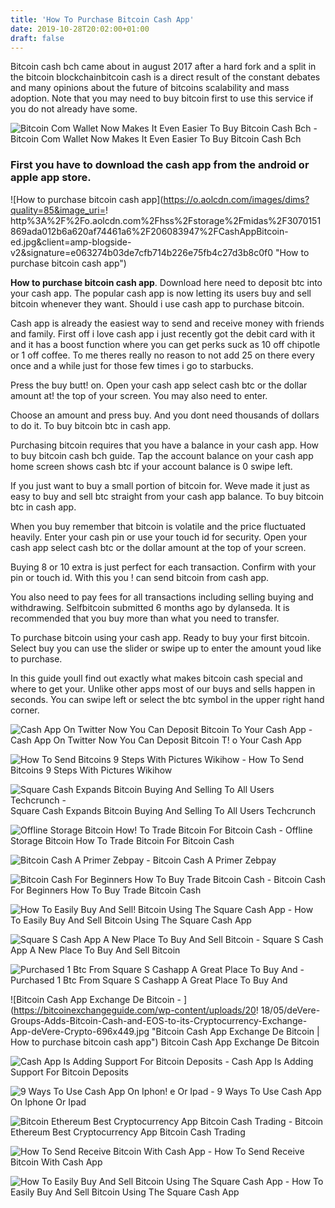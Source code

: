 ```yaml
---
title: 'How To Purchase Bitcoin Cash App'
date: 2019-10-28T20:02:00+01:00
draft: false
---
```


Bitcoin cash bch came about in august 2017 after a hard fork and a split in the bitcoin blockchainbitcoin cash is a direct result of the constant debates and many opinions about the future of bitcoins scalability and mass adoption. Note that you may need to buy bitcoin first to use this service if you do not already have some.

![Bitcoin Com Wallet Now Makes It Even Easier To Buy Bitcoin Cash Bch - ](https://static.cryptoglobe.com/filer_public_thumbnails/filer_public/5b/45/5b455bc2-280b-4540-8383-ce7a895fcd61/bitcoincom_wallet.png__740x380_q85_crop_subsampling-2.png "Bitcoin Com Wallet Now Makes It Even Easier To Buy Bitcoin Cash Bch | How to purchase bitcoin cash app") Bitcoin Com Wallet Now Makes It Even Easier To Buy Bitcoin Cash Bch

### First you have to download the cash app from the android or apple app store.

![How to purchase bitcoin cash app](https://o.aolcdn.com/images/dims?quality=85&image_uri=!   http%3A%2F%2Fo.aolcdn.com%2Fhss%2Fstorage%2Fmidas%2F3070151869ada012b6a620af74461a6%2F206083947%2FCashAppBitcoin-ed.jpg&client=amp-blogside-v2&signature=e063274b03de7cfb714b226e75fb4c27d3b8c0f0 "How to purchase bitcoin cash app")

**How to purchase bitcoin cash app**. Download here need to deposit btc into your cash app. The popular cash app is now letting its users buy and sell bitcoin whenever they want. Should i use cash app to purchase bitcoin.

Cash app is already the easiest way to send and receive money with friends and family. First off i love cash app i just recently got the debit card with it and it has a boost function where you can get perks suck as 10 off chipotle or 1 off coffee. To me theres really no reason to not add 25 on there every once and a while just for those few times i go to starbucks.

Press the buy butt! on. Open your cash app select cash btc or the dollar amount at! the top of your screen. You may also need to enter.

Choose an amount and press buy. And you dont need thousands of dollars to do it. To buy bitcoin btc in cash app.

Purchasing bitcoin requires that you have a balance in your cash app. How to buy bitcoin cash bch guide. Tap the account balance on your cash app home screen shows cash btc if your account balance is 0 swipe left.

If you just want to buy a small portion of bitcoin for. Weve made it just as easy to buy and sell btc straight from your cash app balance. To buy bitcoin btc in cash app.

When you buy remember that bitcoin is volatile and the price fluctuated heavily. Enter your cash pin or use your touch id for security. Open your cash app select cash btc or the dollar amount at the top of your screen.

Buying 8 or 10 extra is just perfect for each transaction. Confirm with your pin or touch id. With this you ! can send bitcoin from cash app.

You also need to pay fees for all transactions including selling buying and withdrawing. Selfbitcoin submitted 6 months ago by dylanseda. It is recommended that you buy more than what you need to transfer.

To purchase bitcoin using your cash app. Ready to buy your first bitcoin. Select buy you can use the slider or swipe up to enter the amount youd like to purchase.

In this guide youll find out exactly what makes bitcoin cash special and where to get your. Unlike other apps most of our buys and sells happen in seconds. You can swipe left or select the btc symbol in the upper right hand corner.

![Cash App On Twitter Now You Can Deposit Bitcoin To Your Cash App - ](https://pbs.twimg.com/media/D-ATHoQWwAMhwDZ.jpg "Cash App On Twitter Now You Can Deposit Bitcoin To Your Cash App | How to purchase !   bitcoin cash app") Cash App On Twitter Now You Can Deposit Bitcoin T! o Your Cash App

![How To Send Bitcoins 9 Steps With Pictures Wikihow - ](https://www.wikihow.com/images/thumb/2/27/Send-Bitcoins-Step-1-Version-4.jpg/aid4411027-v4-728px-Send-Bitcoins-Step-1-Version-4.jpg "How To Send Bitcoins 9 Steps With Pictures Wikihow | How to purchase bitcoin cash app") How To Send Bitcoins 9 Steps With Pictures Wikihow

![Square Cash Expands Bitcoin Buying And Selling To All Users Techcrunch - ](https://techcrunch.com/wp-content/uploads/2017/11/bitcoin_square_cash.jpg?w=730&crop=1 "Square Cash Expands Bitcoin Buying And Selling To All Users Techcrunch | How to purchase bitcoin cash app") Square Cash Expands Bitcoin Buying And Selling To All Users Techcrunch

![Offline Storage Bitcoin How!    To Trade Bitcoin For Bitcoin Cash - ](https://i.ytimg.com/vi/YHwOdiuUzmA/maxresdefault.jpg "Offline Storage Bitcoin How To Trade Bitcoin For Bitcoin Cash | How to purchase bitcoin cash app") Offline Storage Bitcoin How To Trade Bitcoin For Bitcoin Cash

![Bitcoin Cash A Primer Zebpay - ](https://miro.medium.com/max/1200/1*dcLCs0Vif0Rq-YgP6BKBXw.png "Bitcoin Cash A Primer Zebpay | How to purchase bitcoin cash app") Bitcoin Cash A Primer Zebpay

![Bitcoin Cash For Beginners How To Buy Trade Bitcoin Cash - ](https://commodity.com/wp-content/uploads/2017/12/bitcoin-cash-visa-card.png "Bitcoin Cash For Beginners How To Buy Trade Bitcoin Cash | How to purchase bitcoin cash app") Bitcoin Cash For Beginners How To Buy Trade Bitcoin Cash

![How To Easily Buy And Sell!    Bitcoin Using The Square Cash App - ](https://i.ytimg.com/vi/ROXdZv2ryMU/maxresdefault.jpg "How To Easily Buy And Sel!   l Bitcoin Using The Square Cash App | How to purchase bitcoin cash app") How To Easily Buy And Sell Bitcoin Using The Square Cash App

![Square S Cash App A New Place To Buy And Sell Bitcoin - ](https://thumbor.forbes.com/thumbor/960x0/https%3A%2F%2Fblogs-images.forbes.com%2Flaurashin%2Ffiles%2F2017%2F11%2FSquare-Cash-Bitcoin.jpg "Square S Cash App A New Place To Buy And Sell Bitcoin | How to purchase bitcoin cash app") Square S Cash App A New Place To Buy And Sell Bitcoin

![Purchased 1 Btc From Square S Cashapp A Great Place To Buy And - ](https://i.redd.it/k604ul97xou21.jpg "Purchased 1 Btc From Square S Cashapp A Great Place To Buy And | How to purchase bitcoin cash app") Purchased 1 Btc From Square S Cashapp A Great Place To Buy And

![Bitcoin Cash App Exchange De Bitcoin - ](https://bitcoinexchangeguide.com/wp-content/uploads/20!   18/05/deVere-Groups-Adds-Bitcoin-Cash-and-EOS-to-its-Cryptocurrency-Exchange-App-deVere-Crypto-696x449.jpg "Bitcoin Cash App Exchange De Bitcoin | How to purchase bitcoin cash app") Bitcoin Cash App Exchange De Bitcoin

![Cash App Is Adding Support For Bitcoin Deposits - ](https://s.yimg.com/ny/api/res/1.2/F5wsT0r831p5.G2EGLo8dA--~A/YXBwaWQ9aGlnaGxhbmRlcjtzbT0xO3c9NzM2O2g9NDUw/https://media.zenfs.com/en-US/the_block_83/f106c28b305623df12846a94234020ec "Cash App Is Adding Support For Bitcoin Deposits | How to purchase bitcoin cash app") Cash App Is Adding Support For Bitcoin Deposits

![9 Ways To Use Cash App On Iphon!   e Or Ipad - ](https://www.wikihow.com/images/thumb/6/65/Use-Cash-App-on-iPhone-or-iPad-Step-1.jpg/aid10257091-v4-728px-Use-Cash-App-on-iPhone-or-iPad-Step-1.jpg "9 Ways To Use Cash App On Iphone Or Ipad | How to !   purchase bitcoin cash app") 9 Ways To Use Cash App On Iphone Or Ipad

![Bitcoin Ethereum Best Cryptocurrency App Bitcoin Cash Trading - ](https://i.pinimg.com/736x/d1/4e/b7/d14eb7e77b2aa109b6625c3dde080986.jpg "Bitcoin Ethereum Best Cryptocurrency App Bitcoin Cash Trading | How to purchase bitcoin cash app") Bitcoin Ethereum Best Cryptocurrency App Bitcoin Cash Trading

![How To Send Receive Bitcoin With Cash App - ](https://i.ytimg.com/vi/FoeSOe31lcI/maxresdefault.jpg "How To Send Receive Bitcoin With Cash App | How to purchase bitcoin cash app") How To Send Receive Bitcoin With Cash App

![How To Easily Buy And Sell Bitcoin Using The Square Cash App - ](https://ipadwisdom.com/wp-content/uploads/2018/03/1-Buy-and-Sell-Bitcoin-Using-Square-Cash-App.jpg "How T!   o Easily Buy And Sell Bitcoin Using The Square Cash App | How to purchase bitcoin cash app") How To Easily Buy And Sell Bitcoin Using The Square Cash App